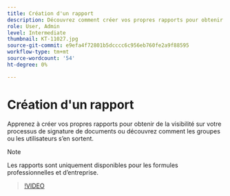 ```yaml
---
title: Création d'un rapport
description: Découvrez comment créer vos propres rapports pour obtenir une visibilité sur le processus de signature des documents
role: User, Admin
level: Intermediate
thumbnail: KT-11027.jpg
source-git-commit: e9efa4f72801b5dcccc6c956eb760fe2a9f88595
workflow-type: tm+mt
source-wordcount: '54'
ht-degree: 0%

---
```


# Création d&#39;un rapport

Apprenez à créer vos propres rapports pour obtenir de la visibilité sur votre processus de signature de documents ou découvrez comment les groupes ou les utilisateurs s’en sortent.

>[!NOTE]
>
>Les rapports sont uniquement disponibles pour les formules professionnelles et d’entreprise.

>[!VIDEO](https://video.tv.adobe.com/v/346754?hidetitle=true)
